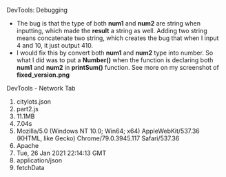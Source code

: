 DevTools: Debugging
* The bug is that the type of both **num1** and **num2** are string when inputting, which made the **result** a string as well. Adding two string means concatenate two string, which creates the bug that when I input 4 and 10, it just output 410.
* I would fix this by convert both **num1** and **num2** type into number. So what I did was to put a **Number()** when the function is declaring both **num1** and **num2** in **printSum()** function. See more on my screenshot of **fixed_version.png**

DevTools - Network Tab
1. citylots.json
2. part2.js
3. 11.1MB
4. 7.04s
5. Mozilla/5.0 (Windows NT 10.0; Win64; x64) AppleWebKit/537.36 (KHTML, like Gecko) Chrome/79.0.3945.117 Safari/537.36
6. Apache
7. Tue, 26 Jan 2021 22:14:13 GMT
8. application/json
9. fetchData
